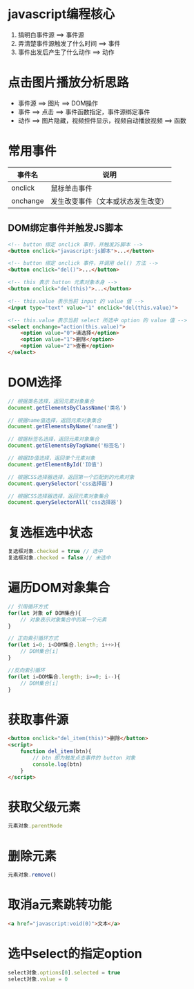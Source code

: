 # javascript编程核心
1. 搞明白事件源 ==> 事件源
2. 弄清楚事件源触发了什么时间 ==> 事件
3. 事件出发后产生了什么动作  ==> 动作

# 点击图片播放分析思路
- 事件源 ==> 图片  ==> DOM操作
- 事件 ==> 点击 ==> 事件函数指定，事件源绑定事件
- 动作 ==> 图片隐藏，视频控件显示，视频自动播放视频  ==> 函数

# 常用事件
事件名|说明
-|-
onclick|鼠标单击事件
onchange|发生改变事件（文本或状态发生改变）

## DOM绑定事件并触发JS脚本
```html
<!-- button 绑定 onclick 事件，并触发JS脚本 -->
<button onclick="javascript:js脚本">...</button>

<!-- button 绑定 onclick 事件，并调用 del() 方法 -->
<button onclick="del()">...</button>

<!-- this 表示 button 元素对象本身 -->
<button onclick="del(this)">...</button>

<!-- this.value 表示当前 input 的 value 值 -->
<input type="text" value="1" onclick="del(this.value)">

<!-- this.value 表示当前 select 所选中 option 的 value 值 -->
<select onchange="action(this.value)">
    <option value="0">请选择</option>
    <option value="1">删除</option>
    <option value="2">查看</option>
</select>
```

# DOM选择
```javascript
// 根据类名选择，返回元素对象集合
document.getElementsByClassName('类名')

// 根据name值选择，返回元素对象集合
document.getElementsByName('name值')

// 根据标签名选择，返回元素对象集合
document.getElementsByTagName('标签名')

// 根据ID值选择，返回单个元素对象
document.getElementById('ID值')

// 根据CSS选择器选择，返回第一个匹配到的元素对象
document.querySelector('css选择器')

// 根据CSS选择器选择，返回元素对象集合
document.querySelectorAll('css选择器')
```

# 复选框选中状态
```javascript
复选框对象.checked = true // 选中
复选框对象.checked = false // 未选中
```

# 遍历DOM对象集合
```javascript
// 引用循环方式
for(let 对象 of DOM集合){
    // 对象表示对象集合中的某一个元素
}

// 正向索引循环方式
for(let i=0; i<DOM集合.length; i++>){
    // DOM集合[i]
}

//反向索引循环
for(let i=DOM集合.length; i>=0; i--){
    // DOM集合[i]
}
```

# 获取事件源
```html
<button onclick="del_item(this)">删除</button>
<script>
    function del_item(btn){
        // btn 即为触发点击事件的 button 对象 
        console.log(btn)
    }
</script>
```

# 获取父级元素
```javascript
元素对象.parentNode
```

# 删除元素
```javascript
元素对象.remove()
```

# 取消a元素跳转功能
```html
<a href="javascript:void(0)">文本</a>
```

# 选中select的指定option
```javascript
select对象.options[0].selected = true
select对象.value = 0
```